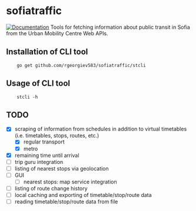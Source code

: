 # sofiatraffic
[![Documentation](https://godoc.org/github.com/rgeorgiev583/sofiatraffic?status.svg)](http://godoc.org/github.com/rgeorgiev583/sofiatraffic)
Tools for fetching information about public transit in Sofia from the Urban Mobility Centre Web APIs.

## Installation of CLI tool

        go get github.com/rgeorgiev583/sofiatraffic/stcli

## Usage of CLI tool

        stcli -h

## TODO

- [x] scraping of information from schedules in addition to virtual timetables (i.e. timetables, stops, routes, etc.)
  - [x] regular transport
  - [x] metro
- [x] remaining time until arrival
- [ ] trip guru integration
- [ ] listing of nearest stops via geolocation
- [ ] GUI
  - [ ] nearest stops: map service integration
- [ ] listing of route change history
- [ ] local caching and exporting of timetable/stop/route data
- [ ] reading timetable/stop/route data from file

